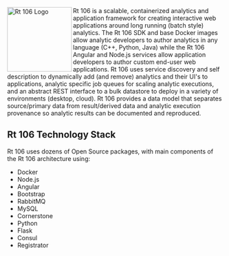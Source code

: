 <img src="https://github.build.ge.com/rt106/rt106/raw/master/rt106.png" width="150"  title="Rt 106 Logo" align="left">
Rt 106 is a scalable, containerized analytics and application framework for creating interactive web applications around long running (batch style) analytics. The Rt 106 SDK and base Docker images allow analytic developers to author analytics in any language (C++, Python, Java) while the Rt 106 Angular and Node.js services allow application developers to author custom end-user web applications. Rt 106 uses service discovery and self description to dynamically add (and remove) analytics and their UI's to applications, analytic specific job queues for scaling analytic executions, and an abstract REST interface to a bulk datastore to deploy in a variety of environments (desktop, cloud). Rt 106 provides a data model that separates source/primary data from result/derived data and analytic execution provenance so analytic results can be documented and reproduced.


## Rt 106 Technology Stack

Rt 106 uses dozens of Open Source packages, with main components of the Rt 106
architecture using:

* Docker
* Node.js
* Angular
* Bootstrap
* RabbitMQ
* MySQL
* Cornerstone
* Python
* Flask
* Consul
* Registrator
